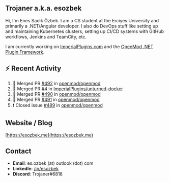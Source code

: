 ##  Trojaner a.k.a. esozbek
Hi, I'm Enes Sadık Özbek. I am a CS student at the Erciyes University and primarily a .NET/Angular developer. I also do DevOps stuff like setting up and maintaining Kubernetes clusters, setting up CI/CD systems with GitHub workflows, Jenkins and TeamCity, etc.

I am currently working on [ImperialPlugins.com](https://imperialplugins.com) and the [OpenMod .NET Plugin Framework](https://github.com/openmod/openmod). 

## :zap: Recent Activity

<!--START_SECTION:activity-->
1. 🎉 Merged PR [#492](https://github.com/openmod/openmod/pull/492) in [openmod/openmod](https://github.com/openmod/openmod)
2. 🎉 Merged PR [#4](https://github.com/ImperialPlugins/unturned-docker/pull/4) in [ImperialPlugins/unturned-docker](https://github.com/ImperialPlugins/unturned-docker)
3. 🎉 Merged PR [#490](https://github.com/openmod/openmod/pull/490) in [openmod/openmod](https://github.com/openmod/openmod)
4. 🎉 Merged PR [#491](https://github.com/openmod/openmod/pull/491) in [openmod/openmod](https://github.com/openmod/openmod)
5. ❗️ Closed issue [#489](https://github.com/openmod/openmod/issues/489) in [openmod/openmod](https://github.com/openmod/openmod)
<!--END_SECTION:activity-->

## Website / Blog
[https://esozbek.me](https://esozbek.me)

## Contact
- **Email**: es.ozbek (at) outlook (dot) com
- **LinkedIn**: [/in/esozbek](https://linkedin.com/in/esozbek)
- **Discord**: Trojaner#6818
